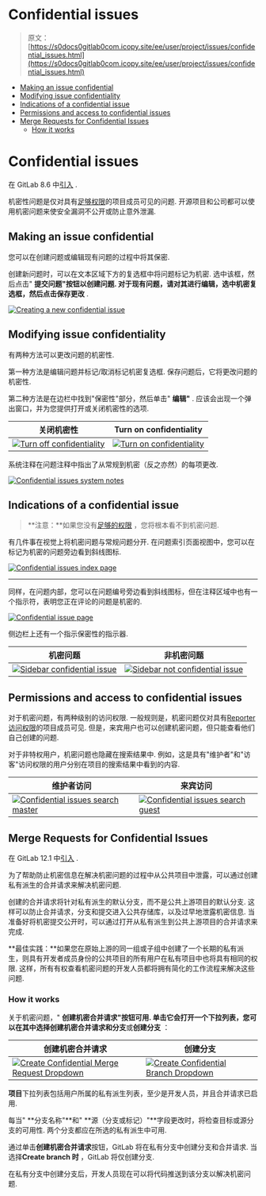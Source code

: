 # Confidential issues

> 原文：[https://s0docs0gitlab0com.icopy.site/ee/user/project/issues/confidential_issues.html](https://s0docs0gitlab0com.icopy.site/ee/user/project/issues/confidential_issues.html)

*   [Making an issue confidential](#making-an-issue-confidential)
*   [Modifying issue confidentiality](#modifying-issue-confidentiality)
*   [Indications of a confidential issue](#indications-of-a-confidential-issue)
*   [Permissions and access to confidential issues](#permissions-and-access-to-confidential-issues)
*   [Merge Requests for Confidential Issues](#merge-requests-for-confidential-issues)
    *   [How it works](#how-it-works)

# Confidential issues[](#confidential-issues "Permalink")

在 GitLab 8.6 中[引入](https://gitlab.com/gitlab-org/gitlab-foss/-/merge_requests/3282) .

机密性问题是仅对具有[足够权限](#permissions-and-access-to-confidential-issues)的项目成员可见的问题. 开源项目和公司都可以使用机密问题来使安全漏洞不公开或防止意外泄漏.

## Making an issue confidential[](#making-an-issue-confidential "Permalink")

您可以在创建问题或编辑现有问题的过程中将其保密.

创建新问题时，可以在文本区域下方的复选框中将问题标记为机密. 选中该框，然后点击" **提交问题"**按钮以创建问题. 对于现有问题，请对其进行编辑，选中机密复选框，然后点击**保存更改** .

[![Creating a new confidential issue](img/43a1d5a081bb166e1d43d6e671f250e1.png)](img/confidential_issues_create.png)

## Modifying issue confidentiality[](#modifying-issue-confidentiality "Permalink")

有两种方法可以更改问题的机密性.

第一种方法是编辑问题并标记/取消标记机密复选框. 保存问题后，它将更改问题的机密性.

第二种方法是在边栏中找到"保密性"部分，然后单击" **编辑"** . 应该会出现一个弹出窗口，并为您提供打开或关闭机密性的选项.

| 关闭机密性 | Turn on confidentiality |
| --- | --- |
| [![Turn off confidentiality](img/429e9751a8b0336bb8b7e3faab15a373.png)](img/turn_off_confidentiality.png) | [![Turn on confidentiality](img/3252759837ced64a222db48c62becdd3.png)](img/turn_on_confidentiality.png) |

系统注释在问题注释中指出了从常规到机密（反之亦然）的每项更改.

[![Confidential issues system notes](img/b66dc4137ac73e81c66e408cf9fcf391.png)](img/confidential_issues_system_notes.png)

## Indications of a confidential issue[](#indications-of-a-confidential-issue "Permalink")

> **注意：**如果您没有[足够的权限](#permissions-and-access-to-confidential-issues) ，您将根本看不到机密问题.

有几件事在视觉上将机密问题与常规问题分开. 在问题索引页面视图中，您可以在标记为机密的问题旁边看到斜线图标.

[![Confidential issues index page](img/8cebf5d928a8666adcfc25eccfeec89e.png)](img/confidential_issues_index_page.png)

* * *

同样，在问题内部，您可以在问题编号旁边看到斜线图标，但在注释区域中也有一个指示符，表明您正在评论的问题是机密的.

[![Confidential issue page](img/ea665ae1d507d66f5a44d05ff9e32613.png)](img/confidential_issues_issue_page.png)

侧边栏上还有一个指示保密性的指示器.

| 机密问题 | 非机密问题 |
| --- | --- |
| [![Sidebar confidential issue](img/813e077e7aa22bb747b5f237984f1b22.png)](img/sidebar_confidential_issue.png) | [![Sidebar not confidential issue](img/6a33d33154553990ed15338a6f9c7b35.png)](img/sidebar_not_confidential_issue.png) |

## Permissions and access to confidential issues[](#permissions-and-access-to-confidential-issues "Permalink")

对于机密问题，有两种级别的访问权限. 一般规则是，机密问题仅对具有[Reporter 访问权限](../../permissions.html#project-members-permissions)的项目成员可见. 但是，来宾用户也可以创建机密问题，但只能查看他们自己创建的问题.

对于非特权用户，机密问题也隐藏在搜索结果中. 例如，这是具有"维护者"和"访客"访问权限的用户分别在项目的搜索结果中看到的内容.

| 维护者访问 | 来宾访问 |
| --- | --- |
| [![Confidential issues search master](img/30460bec4b16c49e4f5d5ccc7ac92601.png)](img/confidential_issues_search_master.png) | [![Confidential issues search guest](img/2bb7640bbe66bec0d43070f6f4053758.png)](img/confidential_issues_search_guest.png) |

## Merge Requests for Confidential Issues[](#merge-requests-for-confidential-issues "Permalink")

在 GitLab 12.1 中[引入](https://gitlab.com/gitlab-org/gitlab-foss/-/issues/58583) .

为了帮助防止机密信息在解决机密问题的过程中从公共项目中泄露，可以通过创建私有派生的合并请求来解决机密问题.

创建的合并请求将针对私有派生的默认分支，而不是公共上游项目的默认分支. 这样可以防止合并请求，分支和提交进入公共存储库，以及过早地泄露机密信息. 当准备好将机密提交公开时，可以通过打开从私有派生到公共上游项目的合并请求来完成.

**最佳实践：**如果您在原始上游的同一组或子组中创建了一个长期的私有派生，则具有开发者成员身份的公共项目的所有用户在私有项目中也将具有相同的权限. 这样，所有有权查看机密问题的开发人员都将拥有简化的工作流程来解决这些问题.

### How it works[](#how-it-works "Permalink")

关于机密问题，" **创建机密合并请求"**按钮可用. 单击它会打开一个下拉列表，您可以在其中选择**创建机密合并请求和分支**或**创建分支** ：

| 创建机密合并请求 | 创建分支 |
| --- | --- |
| [![Create Confidential Merge Request Dropdown](img/17d0ef7b105be8069a4258a758bd25bb.png)](img/confidential_mr_dropdown_v12_1.png) | [![Create Confidential Branch Dropdown](img/4f9a7d54cb4f539c606eaef8fd65b8ed.png)](img/confidential_mr_branch_dropdown_v12_1.png) |

**项目**下拉列表包括用户所属的私有派生列表，至少是开发人员，并且合并请求已启用.

每当" **分支名称"**和" **源（分支或标记）"**字段更改时，将检查目标或源分支的可用性. 两个分支都应在所选的私有派生中可用.

通过单击**创建机密合并请求**按钮，GitLab 将在私有分支中创建分支和合并请求. 当选择**Create branch 时** ，GitLab 将仅创建分支.

在私有分支中创建分支后，开发人员现在可以将代码推送到该分支以解决机密问题.